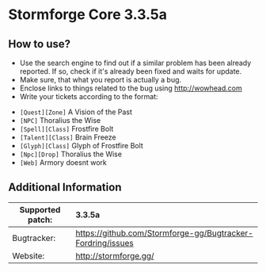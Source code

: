 Stormforge Core 3.3.5a
================================

How to use?
-------------------------
 - Use the search engine to find out if a similar problem has been already reported. If so, check if it's already been fixed and waits for update.
 - Make sure, that what you report is actually a bug.
 - Enclose links to things related to the bug using http://wowhead.com
 - Write your tickets according to the format:<br>
  * `[Quest][Zone]` A Vision of the Past<br>
  * `[NPC]` Thoralius the Wise<br>
  * `[Spell][Class]` Frostfire Bolt<br>
  * `[Talent][Class]` Brain Freeze<br>
  * `[Glyph][Class]` Glyph of Frostfire Bolt<br>
  * `[Npc][Drop]` Thoralius the Wise<br>
  * `[Web]` Armory doesnt work


Additional Information
-------------------------

| Supported patch:  | 3.3.5a                                                      |
|-------------------|:------------------------------------------------------------|
| Bugtracker:       | https://github.com/Stormforge-gg/Bugtracker-Fordring/issues    |
| Website:          | http://stormforge.gg/                                       |

